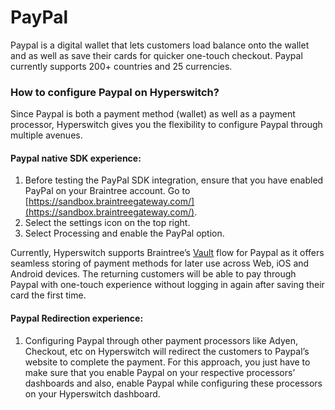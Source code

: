 # PayPal

Paypal is a digital wallet that lets customers load balance onto the wallet and as well as save their cards for quicker one-touch checkout. Paypal currently supports 200+ countries and 25 currencies.

### **How to configure Paypal on Hyperswitch?**

Since Paypal is both a payment method (wallet) as well as a payment processor, Hyperswitch gives you the flexibility to configure Paypal through multiple avenues.

#### **Paypal native SDK experience:**

1. Before testing the PayPal SDK integration, ensure that you have enabled PayPal on your Braintree account. Go to [https://sandbox.braintreegateway.com/](https://sandbox.braintreegateway.com/).
2. Select the settings icon on the top right.
3. Select Processing and enable the PayPal option.

Currently, Hyperswitch supports Braintree’s [Vault](https://developer.paypal.com/braintree/docs/guides/paypal/overview) flow for Paypal as it offers seamless storing of payment methods for later use across Web, iOS and Android devices. The returning customers will be able to pay through Paypal with one-touch experience without logging in again after saving their card the first time.

#### **Paypal Redirection experience:**

1. Configuring Paypal through other payment processors like Adyen, Checkout, etc on Hyperswitch will redirect the customers to Paypal’s website to complete the payment. For this approach, you just have to make sure that you enable Paypal on your respective processors’ dashboards and also, enable Paypal while configuring these processors on your Hyperswitch dashboard.
